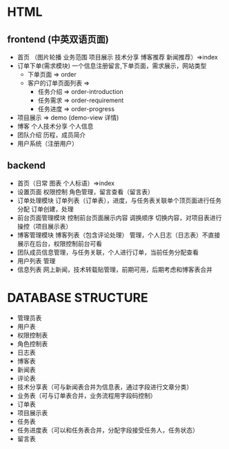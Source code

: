 
# HTML
## frontend (中英双语页面)
  * 首页 （图片轮播 业务范围 项目展示 技术分享 博客推荐  新闻推荐）=>index
  * 订单下单(需求模块) 一个信息注册留言,下单页面，需求展示，网站类型
    * 下单页面 => order
    * 客户的订单页面列表 => 
      * 任务介绍 => order-introduction
      * 任务需求 => order-requirement
      * 任务进度 => order-progress 
  * 项目展示 => demo (demo-view 详情)
  * 博客 个人技术分享 个人信息
  * 团队介绍 历程，成员简介
  * 用户系统（注册用户）

## backend
 * 首页（日常 图表 个人标语）=>index
 * 设置页面 权限控制 角色管理，留言查看（留言表）
 * 订单处理模块 订单列表（订单表），进度，与任务表关联单个顶页面进行任务分配 订单创建，处理
 * 前台页面管理模块 控制前台页面展示内容 调换顺序 切换内容，对项目表进行操控（项目展示表）
 * 博客管理模块 博客列表（包含评论处理） 管理，个人日志（日志表）不直接展示在后台，权限控制前台可看
 * 团队成员信息管理，与任务关联，个人进行订单，当前任务分配查看
 * 用户列表 管理
 * 信息列表 网上新闻，技术转载贴管理，前期可用，后期考虑和博客表合并

# DATABASE STRUCTURE
 * 管理员表
 * 用户表
 * 权限控制表
 * 角色控制表
 * 日志表
 * 博客表
 * 新闻表
 * 评论表
 * 技术分享表（可与新闻表合并为信息表，通过字段进行文章分类）
 * 业务表（可与订单表合并，业务流程用字段码控制）
 * 订单表
 * 项目展示表
 * 任务表
 * 任务进度表（可以和任务表合并，分配字段接受任务人，任务状态）
 * 留言表
 
